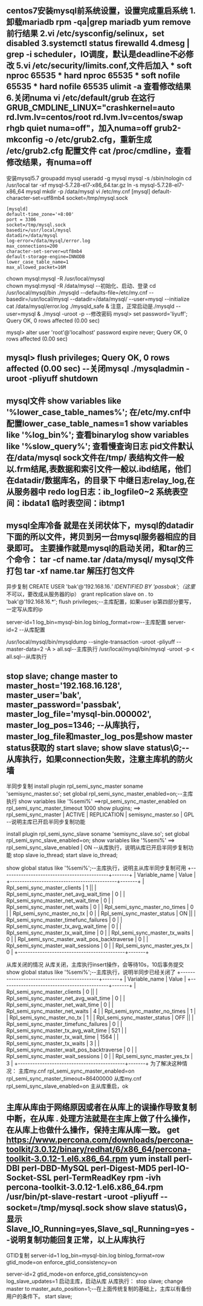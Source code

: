 centos7安装mysql前系统设置，设置完成重启系统
1.卸载mariadb
	rpm -qa|grep mariadb
	yum remove 前行结果
2.vi /etc/sysconfig/selinux，set disabled
3.systemctl status firewalld
4.dmesg | grep -i scheduler，IO调度，默认是deadline不必修改
5.vi /etc/security/limits.conf,文件后加入
	* soft nproc 65535
	* hard nproc 65535
	* soft nofile 65535
	* hard nofile 65535
	ulimit -a 查看修改结果
6.关闭numa
	vi /etc/default/grub
	在这行GRUB_CMDLINE_LINUX="crashkernel=auto rd.lvm.lv=centos/root rd.lvm.lv=centos/swap rhgb quiet numa=off"，加入numa=off
	grub2-mkconfig -o /etc/grub2.cfg，重新生成 /etc/grub2.cfg 配置文件
	cat /proc/cmdline，查看修改结果，有numa=off
--------------------------------------------------------------------------------------------------------------------------------	
安装mysql5.7
groupadd mysql
useradd -g mysql mysql -s /sbin/nologin
cd /usr/local
tar -xf mysql-5.7.28-el7-x86_64.tar.gz
ln -s mysql-5.7.28-el7-x86_64 mysql
mkdir -p /data/mysql
vi /etc/my.cnf
	[mysql]
	default-character-set=utf8mb4 
	socket=/tmp/mysql.sock

	[mysqld]
	default-time_zone='+8:00'
	port = 3306 
	socket=/tmp/mysql.sock
	basedir=/usr/local/mysql
	datadir=/data/mysql
	log-error=/data/mysql/error.log
	max_connections=200
	character-set-server=utf8mb4
	default-storage-engine=INNODB
	lower_case_table_name=1
	max_allowed_packet=16M
chown mysql:mysql -R /usr/local/mysql	
chown mysql:mysql -R /data/mysql
--初始化、启动、登录
cd /usr/local/mysql/bin
./mysqld --defaults-file=/etc/my.cnf --basedir=/usr/local/mysql --datadir=/data/mysql/ --user=mysql --initialize
cat /data/mysql/error.log
./mysqld_safe & 注意，正常启动是./mysqld --user=mysql &
./mysql -uroot -p
--修改密码
mysql> set password='liyuff';
Query OK, 0 rows affected (0.00 sec)

mysql> alter user 'root'@'localhost' password expire never;
Query OK, 0 rows affected (0.00 sec)

mysql> flush privileges;
Query OK, 0 rows affected (0.00 sec)
--关闭mysql
./mysqladmin -uroot -pliyuff shutdown
-------------------------------------------------------------------------------------------------------------------------
mysql文件
show variables like '%lower_case_table_names%';  在/etc/my.cnf中配置lower_case_table_names=1
show variables like '%log_bin%';  查看binarylog
show variables like '%slow_query%';  查看慢查询日志
pid文件默认在/data/mysql
sock文件在/tmp/
表结构文件一般以.frm结尾,表数据和索引文件一般以.ibd结尾，他们在datadir/数据库名，的目录下
中继日志relay_log,在从服务器中
redo log日志：ib_logfile0~2
系统表空间：ibdata1
临时表空间：ibtmp1
-------------------------------------------------------------------------------------------------------------------------
mysql全库冷备
就是在关闭状体下，mysql的datadir下面的所以文件，拷贝到另一台mysql服务器相应的目录即可。
主要操作就是mysql的启动关闭，和tar的三个命令：
tar -cf name.tar /data/mysql/  	mysql文件打包
tar -xf name.tar 				解压打包文件
-------------------------------------------------------------------------------------------------------------------------
异步复制
CREATE USER 'bak'@'192.168.16.*' IDENTIFIED BY 'passbak';（这里*不可以，要改成从服务器的ip）
grant replication slave on *.* to 'bak'@'192.168.16.*';
flush privileges;--主库配置，如果user ip第四部分要写，一定写从库的ip

server-id=1
log_bin=mysql-bin.log
binlog_format=row--主库配置
server-id=2 --从库配置

/usr/local/mysql/bin/mysqldump --single-transaction -uroot -pliyuff --master-data=2 -A > all.sql--主库执行
/usr/local/mysql/bin/mysql -uroot -p < all.sql--从库执行

stop slave;
change master to master_host='192.168.16.128', master_user='bak', master_password='passbak',
master_log_file='mysql-bin.000002', master_log_pos=1346; --从库执行，master_log_file和master_log_pos是show master status获取的
start slave;
show slave status\G;--从库执行，如果connection失败，注意主库机的防火墙
---------------------------------------------------------------------------------------------------------------------------
半同步复制
install plugin rpl_semi_sync_master soname 'semisync_master.so';
set global rpl_semi_sync_master_enabled=on;--主库执行
show variables like '%semi%'
==>rpl_semi_sync_master_enabled  on
   rpl_semi_sync_master_timeout  1000
show plugins;
==> rpl_semi_sync_master       | ACTIVE   | REPLICATION        | semisync_master.so | GPL --说明主库已开启半同步复制功能


install plugin rpl_semi_sync_slave soname 'semisync_slave.so';
set global rpl_semi_sync_slave_enabled=on;
show variables like '%semi%'
==> rpl_semi_sync_slave_enabled     | ON  --从库执行，说明从库已开启半同步复制功能
stop slave io_thread;
start slave io_thread;


 show global status like '%semi%';--主库执行，说明主从库半同步复制可用
+--------------------------------------------+-------+
| Variable_name                              | Value |
+--------------------------------------------+-------+
| Rpl_semi_sync_master_clients               | 1     ||
| Rpl_semi_sync_master_net_avg_wait_time     | 0     |
| Rpl_semi_sync_master_net_wait_time         | 0     |
| Rpl_semi_sync_master_net_waits             | 0     |
| Rpl_semi_sync_master_no_times              | 0     |
| Rpl_semi_sync_master_no_tx                 | 0     |
| Rpl_semi_sync_master_status                | ON    ||
| Rpl_semi_sync_master_timefunc_failures     | 0     |
| Rpl_semi_sync_master_tx_avg_wait_time      | 0     |
| Rpl_semi_sync_master_tx_wait_time          | 0     |
| Rpl_semi_sync_master_tx_waits              | 0     |
| Rpl_semi_sync_master_wait_pos_backtraverse | 0     |
| Rpl_semi_sync_master_wait_sessions         | 0     |
| Rpl_semi_sync_master_yes_tx                | 0     |
+--------------------------------------------+-------+

从库关闭的情况
从库关闭，主库执行insert操作，会等待10s，10后事务提交
 show global status like '%semi%';--主库执行，说明半同步已经关闭了
 +--------------------------------------------+-------+
| Variable_name                              | Value |
+--------------------------------------------+-------+
| Rpl_semi_sync_master_clients               | 0     ||
| Rpl_semi_sync_master_net_avg_wait_time     | 0     |
| Rpl_semi_sync_master_net_wait_time         | 0     |
| Rpl_semi_sync_master_net_waits             | 4     |
| Rpl_semi_sync_master_no_times              | 1     |
| Rpl_semi_sync_master_no_tx                 | 1     |
| Rpl_semi_sync_master_status                | OFF   ||
| Rpl_semi_sync_master_timefunc_failures     | 0     |
| Rpl_semi_sync_master_tx_avg_wait_time      | 521   |
| Rpl_semi_sync_master_tx_wait_time          | 1564  |
| Rpl_semi_sync_master_tx_waits              | 3     |
| Rpl_semi_sync_master_wait_pos_backtraverse | 0     |
| Rpl_semi_sync_master_wait_sessions         | 0     |
| Rpl_semi_sync_master_yes_tx                | 3     |
+--------------------------------------------+-------+
为了解决这种情况：
主库my.cnf
rpl_semi_sync_master_enabled=on
rpl_semi_sync_master_timeout=86400000
从库my.cnf
rpl_semi_sync_slave_enabled=on
主从库重启，ok

主库从库由于网络原因或者在从库上的误操作导致复制中断，在从库 .
处理方法就是在主库上做了什么操作，在从库上也做什么操作，保持主库从库一致。
get https://www.percona.com/downloads/percona-toolkit/3.0.12/binary/redhat/6/x86_64/percona-toolkit-3.0.12-1.el6.x86_64.rpm
yum install perl-DBI perl-DBD-MySQL perl-Digest-MD5 perl-IO-Socket-SSL perl-TermReadKey
rpm -ivh percona-toolkit-3.0.12-1.el6.x86_64.rpm
/usr/bin/pt-slave-restart -uroot -pliyuff --socket=/tmp/mysql.sock 
show slave status\G，显示Slave_IO_Running=yes,Slave_sql_Running=yes --说明复制功能回复正常，以上从库执行
-----------------------------------------------------------------------------------------------------------------
GTID复制
server-id=1
log_bin=mysql-bin.log
binlog_format=row
gtid_mode=on
enforce_gtid_consistency=on

server-id=2
gtid_mode=on
enforce_gtid_consistency=on
log_slave_updates=1
启动主库，启动从库
从库执行：
stop slave;
change master to master_auto_position=1;--在上面传统复制的基础上，主库以有备份用户的条件下。
start slave;




















